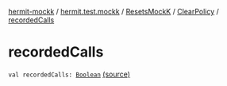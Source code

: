 [hermit-mockk](../../../index.md) / [hermit.test.mockk](../../index.md) / [ResetsMockK](../index.md) / [ClearPolicy](index.md) / [recordedCalls](./recorded-calls.md)

# recordedCalls

`val recordedCalls: `[`Boolean`](https://kotlinlang.org/api/latest/jvm/stdlib/kotlin/-boolean/index.html) [(source)](https://github.com/RBusarow/AutoReset/tree/master/hermit-mockk/src/main/kotlin/hermit/test/mockk/ResetsMockK.kt#L77)